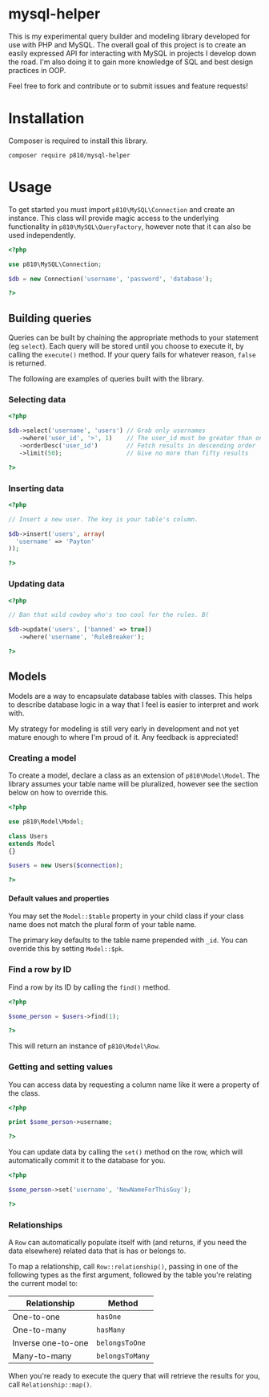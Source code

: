 # mysql-helper

This is my experimental query builder and modeling library developed for use with PHP and MySQL. The overall goal of this project is to create an easily expressed API for interacting with MySQL in projects I develop down the road. I'm also doing it to gain more knowledge of SQL and best design practices in OOP.

Feel free to fork and contribute or to submit issues and feature requests!


# Installation

Composer is required to install this library.

```
composer require p810/mysql-helper
```


# Usage

To get started you must import `p810\MySQL\Connection` and create an instance. This class will provide magic access to the underlying functionality in `p810\MySQL\QueryFactory`, however note that it can also be used independently.

```php
<?php

use p810\MySQL\Connection;

$db = new Connection('username', 'password', 'database');

?>
```


## Building queries

Queries can be built by chaining the appropriate methods to your statement (eg `select`). Each query will be stored until you choose to execute it, by calling the `execute()` method. If your query fails for whatever reason, `false` is returned.

The following are examples of queries built with the library.


### Selecting data

```php
<?php

$db->select('username', 'users') // Grab only usernames
   ->where('user_id', '>', 1)    // The user_id must be greater than one
   ->orderDesc('user_id')        // Fetch results in descending order
   ->limit(50);                  // Give no more than fifty results

?>
```


### Inserting data

```php
<?php

// Insert a new user. The key is your table's column.

$db->insert('users', array(
  'username' => 'Payton'
));

?>
```


### Updating data

```php
<?php

// Ban that wild cowboy who's too cool for the rules. B(

$db->update('users', ['banned' => true])
   ->where('username', 'RuleBreaker');

?>
```


## Models

Models are a way to encapsulate database tables with classes. This helps to describe database logic in a way that I feel is easier to interpret and work with.

My strategy for modeling is still very early in development and not yet mature enough to where I'm proud of it. Any feedback is appreciated!


### Creating a model

To create a model, declare a class as an extension of `p810\Model\Model`. The library assumes your table name will be pluralized, however see the section below on how to override this.

```php
<?php

use p810\Model\Model;

class Users
extends Model
{}

$users = new Users($connection);

?>
```


#### Default values and properties

You may set the `Model::$table` property in your child class if your class name does not match the plural form of your table name.

The primary key defaults to the table name prepended with `_id`. You can override this by setting `Model::$pk`.


### Find a row by ID

Find a row by its ID by calling the `find()` method.

```php
<?php

$some_person = $users->find(1);

?>
```

This will return an instance of `p810\Model\Row`.


### Getting and setting values

You can access data by requesting a column name like it were a property of the class.

```php
<?php

print $some_person->username;

?>
```

You can update data by calling the `set()` method on the row, which will automatically commit it to the database for you.

```php
<?php

$some_person->set('username', 'NewNameForThisGuy');

?>
```


### Relationships

A `Row` can automatically populate itself with (and returns, if you need the data elsewhere) related data that is has or belongs to. 

To map a relationship, call `Row::relationship()`, passing in one of the following types as the first argument, followed by the table you're relating the current model to:

Relationship       | Method
------------------ | ------
One-to-one         | `hasOne`
One-to-many        | `hasMany`
Inverse one-to-one | `belongsToOne`
Many-to-many       | `belongsToMany`

When you're ready to execute the query that will retrieve the results for you, call `Relationship::map()`.